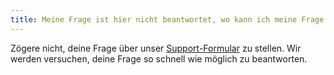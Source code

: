 ```yaml
---
title: Meine Frage ist hier nicht beantwortet, wo kann ich meine Frage stellen?
---
```


Zögere nicht, deine Frage über unser [Support-Formular](/de/kontakt) zu stellen.
Wir werden versuchen, deine Frage so schnell wie möglich zu beantworten.
